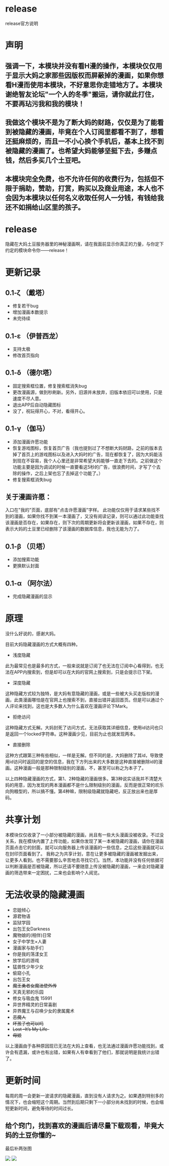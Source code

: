 # release
release官方说明

# 声明

## 强调一下，本模块并没有看H漫的操作，本模块仅仅用于显示大妈之家那些因版权而屏蔽掉的漫画，如果你想看H漫而使用本模块，不好意思你走错地方了。本模块谢绝智友论坛"一个人的冬季"搬运，请你就此打住，不要再玷污我和我的模块！

## 我做这个模块不是为了断大妈的财路，仅仅是为了能看到被隐藏的漫画，毕竟在个人订阅里都看不到了，想看还挺麻烦的，而且一不小心换个手机后，基本上找不到被隐藏的漫画了。也希望大妈能够坚挺下去，多赚点钱，然后多买几个土豆吧。

## 本模块完全免费，也不允许任何的收费行为，包括但不限于捐助，赞助，打赏，购买以及商业用途，本人也不会因为本模块以任何名义收取任何人一分钱，有钱给我还不如捐给山区里的孩子。

# release

隐藏在大妈土豆服务器里的神秘漫画啊，请在我面前显示你真正的力量，与你定下约定的模块命令你——release！


# 更新记录

## 0.1-ζ （戴塔）

- 修复若干bug
- 增加漫画本数提示
- 未完待续

## 0.1-ε （伊普西龙）

- 支持太极
- 修改首页指向

## 0.1-δ （德尔塔）

- 固定搜索框位置，修复搜索框消失bug
- 更改漫画源，做到秒刷新。另外，旧源并未放弃，旧版本依旧可以使用，只是速度不尽人意。
- 退出APP后自动隐藏图标
- 没了，祝玩得开心，不对，看得开心。

## 0.1-γ （伽马）

- 添加漫画许愿功能
- 恢复游戏图标，恢复首页广告（我也提到过了不想断大妈财路，之前的版本去掉了首页上的游戏图标以及进入大妈时的广告，现在都恢复了，因为大妈能活到现在不容易，我个人心里还是非常希望大妈能够一直走下去的。之前做这个功能主要是因为调试的时候一直要看这5秒的广告，很浪费时间，才写了个去除的操作，之后上架也忘了去掉这个功能了。）
- 修复搜索框消失bug
## 关于漫画许愿：

入口在"我的"页面，底部有"点击许愿漫画"字样。
此功能仅仅用于请求某些找不到的漫画，如果你找不到某一本漫画了，又没有阅读记录，则可以通过此功能查找该漫画是否存在，如果存在，则下次的周期更新将会更新该漫画，如果不存在，则表示大妈的土豆里已经删除了该漫画的数据库信息，我也无能为力了。



## 0.1-β （贝塔）
- 添加搜索功能
- 更换默认封面

## 0.1-α （阿尔法）
- 完成隐藏漫画的显示

# 原理

没什么好说的，感谢大妈。

目前大妈隐藏漫画的方式大概有四种。

- 浅度隐藏

此为最常见也是最多的方式，一般来说就是订阅了也无法在订阅中心看得到，也无法在APP内搜索到，但是却可以在大妈的官网上搜索到，只是会提示已下架。

- 深度隐藏

这种隐藏方式较为独特，是大妈有意隐藏的漫画，或是一些被大头买走版权的漫画，此类漫画哪怕是在官网上也搜索不到，直接出错并返回首页。但是可以通过个人评论来找到，这也是大多数人为什么喜欢在漫画评论下Mark。

- 拒绝访问

这种隐藏方式无解。大妈封死了访问方式，无法获取其详细信息，使用id访问也只是返回一个locked字符串。这种漫画少见，目前为止也就发现两本。

- 直接删除

这种方式跟第三种有些相似，一样是无解。但不同的是，大妈删除了其id，导致使用id访问时返回的是空的信息，我在下方列出来的大多数是这种直接被删除id的漫画。这种漫画一般是那种限制级别的漫画，不，甚至可以称之为本子了。

以上四种隐藏漫画的方式，第1、2种隐藏的漫画很多。第3种说实话我并不清楚大妈的用意，因为发现的两本漫画都不是什么限制级别的漫画，反而是很正常的欢乐向狗粮型的，所以搞不懂。第4种嘛，限制级隐藏就隐藏吧，反正放出来也是厚码。



# 共享计划

本模块仅仅收录了一小部分被隐藏的漫画，尚且有一些大头漫画没被收录。不过没关系，我在模块内置了上传功能，如果你发现了某一本被隐藏的漫画，请你在漫画页面点击它的封面，就可以向服务器上传该漫画的一些信息，之后这些漫画就可以在封印页面看到了。
我称之为共享计划，意在让更多被隐藏的漫画被发掘出来，让更多人看到。也不需要那么辛苦地去寻找它们。当然，本功能并没有任何依据可以判断漫画是否被隐藏，所以还请不要随意上传没被隐藏的漫画，一来会对隐藏漫画的筛选带来一定困扰，二来也会影响个人阅览。

# 无法收录的隐藏漫画

- 恋姐倾心
- 源君物语
- 监狱学园
- 出包王女Darkness
- 魔物娘的(相伴)日常
- 女子中学生×人妻
- 漫画家与助手们
- 你是我的荡漾女王
- 放学后的游戏
- 猛兽性少年少女
- 偷窥小孔
- 出包王女
- <S>魔王勇者女魔法使外传</S>
- 天真无邪的乐园
- 修女与吸血鬼	15991
- 异世界精灵的日常喜剧
- 异界魔王与召唤少女的隶属魔术
- <S>恶魔人</S>
- <S>坏孩子也可以吗</S>
- <S>Lost -It’s My Life-</S>
- <S>母娘</S>


以上漫画由于各种原因现已无法在大妈上查看，也无法通过漫画许愿功能找到，或许会有遗漏，或许也有出错，如果有人有幸看到了他们，那就说明是我统计出错了。

# 更新时间

每周的周一会更新一波请求的隐藏漫画，直到没有人请求为之。如果遇到特别多的情况下，也会缩短这个周期。当然到后期只剩下一小部分尚未找到的时候，也会缩短更新时间，避免等待的时间过长。

## 给个窍门，找到喜欢的漫画后请尽量下载观看，毕竟大妈的土豆你懂的~


最后补两张图

![](https://ws1.sinaimg.cn/large/c13993a9ly1g1jst2g16xj20u01o0e14.jpg)
![](https://ws1.sinaimg.cn/large/c13993a9ly1g1jstmro1hj20u01o0x1e.jpg)

